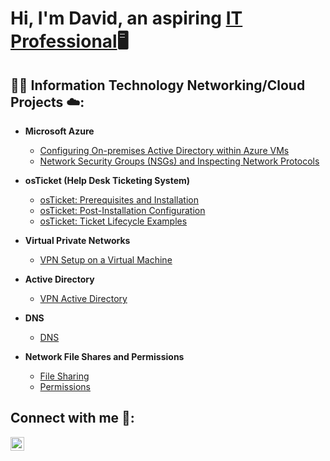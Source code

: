 <h1>Hi, I'm David, an aspiring <a href="www.linkedin.com/in/david-green-6597b029a">IT Professional</a>🖥️

<h2>👨‍💻 Information Technology Networking/Cloud Projects ☁️:</h2>

- <b>Microsoft Azure</b>
  - [Configuring On-premises Active Directory within Azure VMs](https://github.com/gustygreen/configure-ad)
  - [Network Security Groups (NSGs) and Inspecting Network Protocols](https://github.com/gustygreen/azure-network-protocols)

- <b>osTicket (Help Desk Ticketing System)</b>
  - [osTicket: Prerequisites and Installation](https://github.com/gustygreen/osticket-prereqs)
  - [osTicket: Post-Installation Configuration](https://github.com/gustygreen/post-install-config)
  - [osTicket: Ticket Lifecycle Examples](https://github.com/gustygreen/ticket-lifecycle)

- <b>Virtual Private Networks</b>
   - [VPN Setup on a Virtual Machine](https://github.com/gustygreen/VPN-Setup.git)

- <b>Active Directory</b>
   - [VPN Active Directory](https://github.com/gustygreen/Active-Directory.git)

- <b>DNS</b>
   - [DNS](https://github.com/gustygreen/DNS.git)
 
- <b>Network File Shares and Permissions</b>
   - [File Sharing](https://github.com/gustygreen/File-Sharing.git)
   - [Permissions](https://github.com/gustygreen/Permissions.git)


<h2>Connect with me 📲:</h2>

[<img align="left" alt="David | LinkedIn" width="22px" src="https://cdn.jsdelivr.net/npm/simple-icons@v3/icons/linkedin.svg" />][linkedin]

[linkedin]: www.linkedin.com/in/david-green-6597b029
